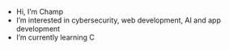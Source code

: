 - Hi, I’m Champ
- I’m interested in cybersecurity, web development, AI and app development
- I’m currently learning C
  



